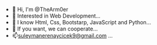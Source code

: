 - 👋 Hi, I'm @TheArm0er
- 👀 Interested in Web Development...
- 🌱 I know Html, Css, Bootstarp, JavaScript and Python...
- 💞️ If you want, we can cooperate...
- 📫suleymanerenaycicek9@gmail.com ...

